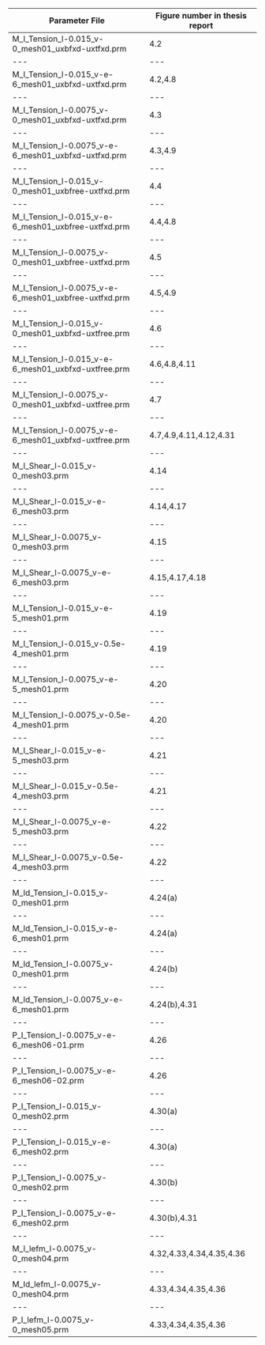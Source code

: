 Parameter File | Figure number in thesis report 
--- | --- 
M_I_Tension_l-0.015_v-0_mesh01_uxbfxd-uxtfxd.prm | 4.2 
--- | --- 
M_I_Tension_l-0.015_v-e-6_mesh01_uxbfxd-uxtfxd.prm | 4.2,4.8 
--- | --- 
M_I_Tension_l-0.0075_v-0_mesh01_uxbfxd-uxtfxd.prm | 4.3 
--- | --- 
M_I_Tension_l-0.0075_v-e-6_mesh01_uxbfxd-uxtfxd.prm | 4.3,4.9 
--- | --- 
M_I_Tension_l-0.015_v-0_mesh01_uxbfree-uxtfxd.prm | 4.4 
--- | --- 
M_I_Tension_l-0.015_v-e-6_mesh01_uxbfree-uxtfxd.prm | 4.4,4.8 
--- | --- 
M_I_Tension_l-0.0075_v-0_mesh01_uxbfree-uxtfxd.prm | 4.5 
--- | --- 
M_I_Tension_l-0.0075_v-e-6_mesh01_uxbfree-uxtfxd.prm | 4.5,4.9
--- | --- 
M_I_Tension_l-0.015_v-0_mesh01_uxbfxd-uxtfree.prm | 4.6 
--- | --- 
M_I_Tension_l-0.015_v-e-6_mesh01_uxbfxd-uxtfree.prm | 4.6,4.8,4.11 
--- | --- 
M_I_Tension_l-0.0075_v-0_mesh01_uxbfxd-uxtfree.prm | 4.7 
--- | --- 
M_I_Tension_l-0.0075_v-e-6_mesh01_uxbfxd-uxtfree.prm | 4.7,4.9,4.11,4.12,4.31
--- | --- 
M_I_Shear_l-0.015_v-0_mesh03.prm | 4.14 
--- | --- 
M_I_Shear_l-0.015_v-e-6_mesh03.prm | 4.14,4.17 
--- | --- 
M_I_Shear_l-0.0075_v-0_mesh03.prm | 4.15 
--- | --- 
M_I_Shear_l-0.0075_v-e-6_mesh03.prm | 4.15,4.17,4.18 
--- | --- 
M_I_Tension_l-0.015_v-e-5_mesh01.prm | 4.19 
--- | --- 
M_I_Tension_l-0.015_v-0.5e-4_mesh01.prm | 4.19 
--- | --- 
M_I_Tension_l-0.0075_v-e-5_mesh01.prm | 4.20 
--- | --- 
M_I_Tension_l-0.0075_v-0.5e-4_mesh01.prm | 4.20
--- | --- 
M_I_Shear_l-0.015_v-e-5_mesh03.prm | 4.21 
--- | --- 
M_I_Shear_l-0.015_v-0.5e-4_mesh03.prm | 4.21 
--- | --- 
M_I_Shear_l-0.0075_v-e-5_mesh03.prm | 4.22 
--- | --- 
M_I_Shear_l-0.0075_v-0.5e-4_mesh03.prm | 4.22
--- | --- 
M_Id_Tension_l-0.015_v-0_mesh01.prm | 4.24(a) 
--- | --- 
M_Id_Tension_l-0.015_v-e-6_mesh01.prm | 4.24(a) 
--- | --- 
M_Id_Tension_l-0.0075_v-0_mesh01.prm | 4.24(b) 
--- | --- 
M_Id_Tension_l-0.0075_v-e-6_mesh01.prm | 4.24(b),4.31
--- | ---
P_I_Tension_l-0.0075_v-e-6_mesh06-01.prm | 4.26
--- | ---
P_I_Tension_l-0.0075_v-e-6_mesh06-02.prm | 4.26
--- | --- 
P_I_Tension_l-0.015_v-0_mesh02.prm | 4.30(a) 
--- | --- 
P_I_Tension_l-0.015_v-e-6_mesh02.prm | 4.30(a) 
--- | --- 
P_I_Tension_l-0.0075_v-0_mesh02.prm | 4.30(b) 
--- | --- 
P_I_Tension_l-0.0075_v-e-6_mesh02.prm | 4.30(b),4.31
--- | ---
M_I_lefm_l-0.0075_v-0_mesh04.prm | 4.32,4.33,4.34,4.35,4.36
--- | ---
M_Id_lefm_l-0.0075_v-0_mesh04.prm | 4.33,4.34,4.35,4.36
--- | ---
P_I_lefm_l-0.0075_v-0_mesh05.prm | 4.33,4.34,4.35,4.36




